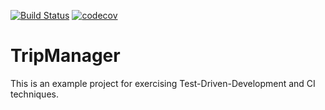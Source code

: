 [![Build Status](https://travis-ci.org/JS1987/tripmanager.svg?branch=master)](https://travis-ci.org/JS1987/tripmanager) [![codecov](https://codecov.io/gh/JS1987/tripmanager/branch/master/graph/badge.svg)](https://codecov.io/gh/JS1987/tripmanager)

# TripManager
This is an example project for exercising Test-Driven-Development and CI techniques.
